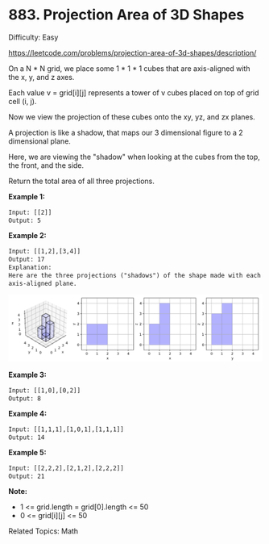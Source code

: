 # 883. Projection Area of 3D Shapes

Difficulty: Easy

https://leetcode.com/problems/projection-area-of-3d-shapes/description/

On a N * N grid, we place some 1 * 1 * 1 cubes that are axis-aligned with the x, y, and z axes.

Each value v = grid[i][j] represents a tower of v cubes placed on top of grid cell (i, j).

Now we view the projection of these cubes onto the xy, yz, and zx planes.

A projection is like a shadow, that maps our 3 dimensional figure to a 2 dimensional plane. 

Here, we are viewing the "shadow" when looking at the cubes from the top, the front, and the side.

Return the total area of all three projections.

 
**Example 1:**
```
Input: [[2]]
Output: 5
```
**Example 2:**
```
Input: [[1,2],[3,4]]
Output: 17
Explanation: 
Here are the three projections ("shadows") of the shape made with each axis-aligned plane.
```
![alt txt](shadow.png)

**Example 3:**
```
Input: [[1,0],[0,2]]
Output: 8
```
**Example 4:**
```
Input: [[1,1,1],[1,0,1],[1,1,1]]
Output: 14
```
**Example 5:**
```
Input: [[2,2,2],[2,1,2],[2,2,2]]
Output: 21
``` 

**Note:**

* 1 <= grid.length = grid[0].length <= 50
* 0 <= grid[i][j] <= 50

Related Topics: Math
